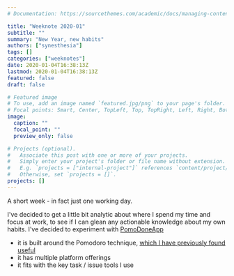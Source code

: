 ```yaml
---
# Documentation: https://sourcethemes.com/academic/docs/managing-content/

title: "Weeknote 2020-01"
subtitle: ""
summary: "New Year, new habits"
authors: ["synesthesia"]
tags: []
categories: ["weeknotes"]
date: 2020-01-04T16:38:13Z
lastmod: 2020-01-04T16:38:13Z
featured: false
draft: false

# Featured image
# To use, add an image named `featured.jpg/png` to your page's folder.
# Focal points: Smart, Center, TopLeft, Top, TopRight, Left, Right, BottomLeft, Bottom, BottomRight.
image:
  caption: ""
  focal_point: ""
  preview_only: false

# Projects (optional).
#   Associate this post with one or more of your projects.
#   Simply enter your project's folder or file name without extension.
#   E.g. `projects = ["internal-project"]` references `content/project/deep-learning/index.md`.
#   Otherwise, set `projects = []`.
projects: []
---
```

A short week - in fact just one working day.

I've decided to get a little bit analytic about where I spend my time and focus at work, to see if I can glean any actionable knowledge about my own habits. I've decided to experiment with [PomoDoneApp](https://pomodoneapp.com/)

* it is built around the Pomodoro technique, [which I have previously found useful](/2010/12/18/blending-pomodoro-and-gtd/)
* it has multiple platform offerings
* it fits with the key task / issue tools I use

